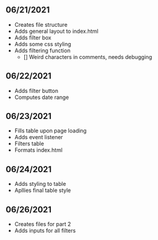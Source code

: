 ## 06/21/2021
- Creates file structure
- Adds general layout to index.html
- Adds filter box
- Adds some css styling
- Adds filtering function
    - [] Weird characters in comments, needs debugging

## 06/22/2021
- Adds filter button
- Computes date range

## 06/23/2021
- Fills table upon page loading
- Adds event listener
- Filters table
- Formats index.html

## 06/24/2021
- Adds styling to table
- Apllies final table style

## 06/26/2021
- Creates files for part 2
- Adds inputs for all filters